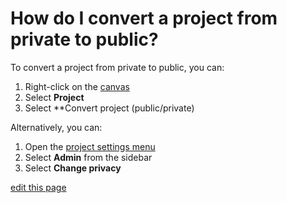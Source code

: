 # How do I convert a project from private to public?

To convert a project from private to public, you can:
1. Right-click on the [canvas](/overview/map-editor.html#canvas)
2. Select **Project**
3. Select **Convert project (public/private)

Alternatively, you can:
1. Open the [project settings menu](/overview/settings.html#project-settings)
2. Select **Admin** from the sidebar
3. Select **Change privacy**


<span class="edit-link"><a href="https://github.com/kumu/docs/blob/master/faq/how-do-i-convert-a-project-from-private-to-public.md" target="_blank"><i class="fa fa-github"></i> edit this page</a></span>
